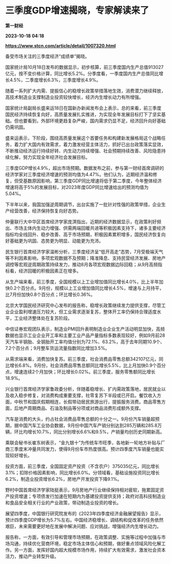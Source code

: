 # 三季度GDP增速揭晓，专家解读来了
**第一财经**

**2023-10-18 04:18**

**https://www.stcn.com/article/detail/1007320.html**

备受市场关注的三季度经济“成绩单”揭晓。

国家统计局10月18日发布的数据显示，初步核算，前三季度国内生产总值913027亿元，按不变价格计算，同比增长5.2%。分季度看，一季度国内生产总值同比增长4.5%，二季度增长6.3%，三季度增长4.9%。

随着一系列扩大内需、提振信心的稳增长政策举措落地生效，消费潜力继续释放，高技术制造业支撑制造业投资较快增长，经济内生增长动力有所增强。

国家统计局副局长盛来运18日在国新办新闻发布会上表示，总的来看，前三季度国民经济持续恢复向好，高质量发展扎实推进，为实现全年发展目标打下了坚实基础。但也要看到，外部环境更趋复杂严峻，国内需求仍显不足，经济回升向好基础仍需巩固。

盛来运表示，下阶段，围绕高质量发展这个首要任务和构建新发展格局这个战略任务，着力扩大国内有效需求，着力激发经营主体活力，抓好已出台政策落实显效，不断推动经济运行持续好转、内生动力持续增强、社会预期持续改善、风险隐患持续化解，努力实现全年经济社会发展目标。

三季度GDP增长4.9%，超出市场预期。数据发布之前，参与第一财经首席调研的经济学家对三季度经济增速的预测均值为4.47%。他们认为，近期经济温和修复，但受基数原因影响，第三季度GDP同比增速将低于第二季度，今年整体经济增速将高于5%的发展目标，对2023年度GDP同比增速给出的预测均值为5.04%。

下半年以来，我国加强逆周期调节，出台实施了一批针对性强的政策举措，企业生产经营改善，经济保持恢复向好态势。

仲量联行大中华区首席经济学家庞溟指出，近期的经济数据显示，在政策利好频出、市场主体内生动力增强、供需两端回暖共进等积极因素支持下，诸多主要经济指标均全线回升、稳步改善、高于市场预期，积极因素累积增多，国民经济恢复向好基础更为巩固、态势更为明显、动能更为充沛。

民生银行首席经济学家温彬分析，三季度经济呈“低开高走”态势，7月受极端天气等不利因素影响，多项宏观数据不及预期；降准降息、支持民营经济发展、房地产调控等宏观逆周期政策持续发力，推动8月各项宏观数据边际回稳；从9月高频指标看，经济回暖的积极因素正在增多。

从生产端来看，前三季度，全国规模以上工业增加值同比增长4.0%，比上半年加快0.2个百分点。9月份，规模以上工业增加值同比增长4.5%，增速与上月持平，比7月份加快0.8个百分点；环比增长0.36%。

北京大学国民经济研究中心发布的报告称，稳增长政策继续发力提供支撑，尽管工业企业盈利增速压力较大，但工业需求逐渐复苏，整体开工率仍保持合理适度水平，工业经济整体处在复苏阶段。

中信证券宏观团队表示，制造业PMI回升表明制造业企业生产活动明显加快，高频数据也显示工业企业开工率和主要工业产品产量指标多数表现较好，例如9月前28天汽车半钢胎、全钢胎开工率均值分别为72.1%、63.2%，高于去年同期10.9个、7.2个百分点；9月整车货运流量指数同比增加3.5%。

从需求端来看，消费加快复苏。前三季度，社会消费品零售总额342107亿元，同比增长6.8%。9月份，社会消费品零售总额同比增长5.5%，比上月加快0.9个百分点，增速连续2个月加快；环比增长0.02%。前三季度，服务零售额同比增长18.9%。

兴业银行首席经济学家鲁政委分析，伴随着稳增长、扩内需政策落地，居民就业以及收入稳步修复，对消费构成重要支撑，社零复苏下半段或已开启。餐饮收入方面，中秋节和国庆假期相连，长假带动居民旅游出行，提振服务消费。商品零售方面，后地产周期商品、石油及制品等分项或对商品消费形成额外支撑。

汽车是消费的大头，约占社会消费品零售总额的十分之一。9月份汽车销量超预期，据中国汽车工业协会数据，9月份中国汽车产销分别达到285万辆和285.8万辆，环比均增长10.7%，同比分别增长6.6%和9.5%，产销量均创历史同期新高。

乘联会秘书长崔东树表示，“金九银十”为传统车市旺季，各地新一轮地方补贴与厂商三季度末冲量共同发力，使得9月份车市热度很高。预计四季度汽车销量也能实现较好增长。

投资方面，前三季度，全国固定资产投资（不含农户）375035亿元，同比增长3.1%；扣除价格因素影响，同比增长6.0%。分领域看，基础设施投资同比增长6.2%，制造业投资增长6.2%，房地产开发投资下降9.1%。

野村中国首席经济学家陆挺表示，9月房地产行业继续保持相对疲软，拖累固定资产投资增速；专项债发行加速在短期内为基建投资提供支持；政府对高科技制造业和食品安全相关行业的产业政策，带动制造业投资的增长。

展望四季度，中国银行研究院发布的《2023年四季度经济金融展望报告》显示，预计四季度GDP增长为5.7%左右。中国经济稳增长、调结构和促改革的任务依然艰巨，未来需要更好地在发展中解决问题、应对挑战，增强经济内生增长动力。

报告称，一方面，有效引导和管理市场预期，在政策调整、实施等过程中加强与市场沟通，持续优化营商环境，稳定市场主体信心和预期，做好重点领域风险化解工作。另一方面，发挥好国内超大规模市场作用，持续扩大有效需求，激发社会资本活力，推动产业转型升级。